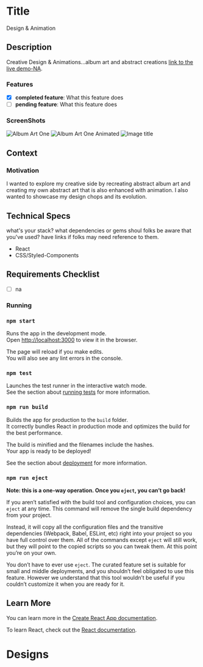 # Title
Design & Animation

## Description
Creative Design & Animations...album art and abstract creations [link to the live demo-NA](#).

### Features
- [x] **completed feature**: What this feature does
- [ ] **pending feature**: What this feature does
 
### ScreenShots
![Album Art One](./assets/AlbumArtOne.png)
![Album Art One Animated](./assets/AlbumArtOne.gif)
![Image title](imagelink.jpg)

## Context
### Motivation

I wanted to explore my creative side by recreating abstract album art and creating my own abstract art that is also enhanced with animation.  I also wanted to showcase my design chops and its evolution.

## Technical Specs 
what's your stack? what dependencies or gems shoul folks be aware that you've used? have links if folks may need reference to them.
- React
- CSS/Styled-Components

## Requirements Checklist
- [ ] na

### Running

### `npm start`

Runs the app in the development mode.<br>
Open [http://localhost:3000](http://localhost:3000) to view it in the browser.

The page will reload if you make edits.<br>
You will also see any lint errors in the console.

### `npm test`

Launches the test runner in the interactive watch mode.<br>
See the section about [running tests](https://facebook.github.io/create-react-app/docs/running-tests) for more information.

### `npm run build`

Builds the app for production to the `build` folder.<br>
It correctly bundles React in production mode and optimizes the build for the best performance.

The build is minified and the filenames include the hashes.<br>
Your app is ready to be deployed!

See the section about [deployment](https://facebook.github.io/create-react-app/docs/deployment) for more information.

### `npm run eject`

**Note: this is a one-way operation. Once you `eject`, you can’t go back!**

If you aren’t satisfied with the build tool and configuration choices, you can `eject` at any time. This command will remove the single build dependency from your project.

Instead, it will copy all the configuration files and the transitive dependencies (Webpack, Babel, ESLint, etc) right into your project so you have full control over them. All of the commands except `eject` will still work, but they will point to the copied scripts so you can tweak them. At this point you’re on your own.

You don’t have to ever use `eject`. The curated feature set is suitable for small and middle deployments, and you shouldn’t feel obligated to use this feature. However we understand that this tool wouldn’t be useful if you couldn’t customize it when you are ready for it.

## Learn More

You can learn more in the [Create React App documentation](https://facebook.github.io/create-react-app/docs/getting-started).

To learn React, check out the [React documentation](https://reactjs.org/).
# Designs
